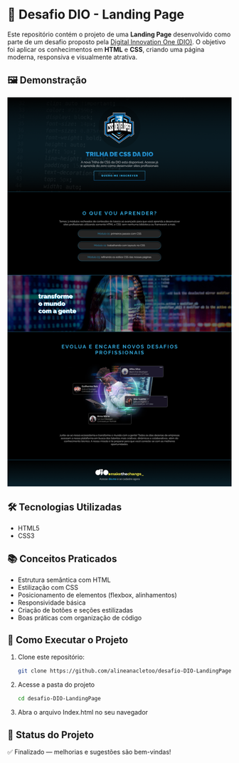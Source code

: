 # 🚀 Desafio DIO - Landing Page

Este repositório contém o projeto de uma **Landing Page** desenvolvido como parte de um desafio proposto pela [Digital Innovation One (DIO)](https://www.dio.me/). O objetivo foi aplicar os conhecimentos em **HTML** e **CSS**, criando uma página moderna, responsiva e visualmente atrativa.

## 🖼️ Demonstração

![Preview do Projeto](assets/images/183538055-6cce606c-7d1d-4d15-a4be-ffeb5b37c956.png) 

## 🛠️ Tecnologias Utilizadas

- HTML5
- CSS3

## 📚 Conceitos Praticados

- Estrutura semântica com HTML
- Estilização com CSS
- Posicionamento de elementos (flexbox, alinhamentos)
- Responsividade básica
- Criação de botões e seções estilizadas
- Boas práticas com organização de código

## 📂 Como Executar o Projeto

1. Clone este repositório:
   ```bash
   git clone https://github.com/alineanacletoo/desafio-DIO-LandingPage.git

2. Acesse a pasta do projeto 
     ```bash 
    cd desafio-DIO-LandingPage

3. Abra o arquivo Index.html no seu navegador 

## 📌 Status do Projeto

✅ Finalizado — melhorias e sugestões são bem-vindas!



